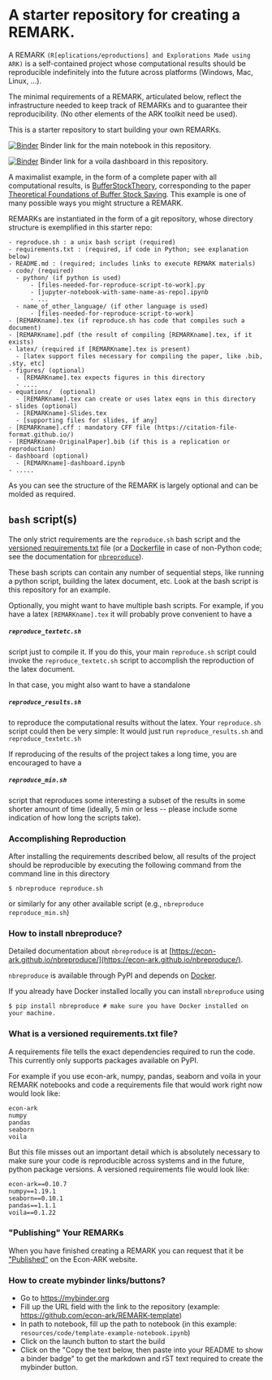 # A starter repository for creating a REMARK.

A REMARK `(R[eplications/eproductions] and Explorations Made using ARK)` is a self-contained project whose computational results should be reproducible indefinitely into the future across platforms (Windows, Mac, Linux, ...).

The minimal requirements of a REMARK, articulated below, reflect the infrastructure needed to keep track of REMARKs and to guarantee their reproducibility.  (No other elements of the ARK toolkit need be used).

This is a starter repository to start building your own REMARKs.  

[![Binder](https://mybinder.org/badge_logo.svg)](https://mybinder.org/v2/gh/econ-ark/REMARK-template/master?filepath=resources%2Fcode%2Ftemplate-example-notebook.ipynb) Binder link for the main notebook in this repository.

[![Binder](https://mybinder.org/badge_logo.svg)](https://mybinder.org/v2/gh/econ-ark/REMARK-template/master?urlpath=voila%2Frender%2Fresources%2Fdashboard%2Fdashboard.ipynb) Binder link for a voila dashboard in this repository.

A maximalist example, in the form of a complete paper with all computational results, is [BufferStockTheory](https://github.com/econ-ark/BufferStockTheory), corresponding to the paper [Theoretical Foundations of Buffer Stock Saving](https://econ-ark.github.io/BufferStockTheory). This example is one of many possible ways you might structure a REMARK.

REMARKs are instantiated in the form of a git repository, whose directory structure is exemplified in this starter repo:
```
- reproduce.sh : a unix bash script (required)
- requirements.txt : (required, if code in Python; see explanation below)
- README.md : (required; includes links to execute REMARK materials)
- code/ (required)
  - python/ (if python is used)
	  - [files-needed-for-reproduce-script-to-work].py
	  - [jupyter-notebook-with-same-name-as-repo].ipynb
	  - ...
  - name_of_other_language/ (if other language is used)
	  - [files-needed-for-reproduce-script-to-work]
- [REMARKname].tex (if reproduce.sh has code that compiles such a document)
- [REMARKname].pdf (the result of compiling [REMARKname].tex, if it exists)
- latex/ (required if [REMARKname].tex is present)
  - [latex support files necessary for compiling the paper, like .bib, .sty, etc]
- figures/ (optional)
  - [REMARKname].tex expects figures in this directory
  - ....
- equations/  (optional)
  - [REMARKname].tex can create or uses latex eqns in this directory
- slides (optional)
  - [REMARKname]-Slides.tex
  - [supporting files for slides, if any]
- [REMARKname].cff : mandatory CFF file (https://citation-file-format.github.io/)
- [REMARKname-OriginalPaper].bib (if this is a replication or reproduction)
- dashboard (optional)
  - [REMARKname]-dashboard.ipynb
- .....
```
As you can see the structure of the REMARK is largely optional and can be molded as required.

## `bash` script(s)

The only strict requirements are the `reproduce.sh` bash script and the [versioned requirements.txt](https://www.idkrtm.com/what-is-the-python-requirements-txt/) file (or a [Dockerfile](https://docs.docker.com/engine/reference/builder/) in case of non-Python code; see the documentation for [`nbreproduce`](https://github.com/econ-ark/nbreproduce#readme)).

These bash scripts can contain any number of sequential steps, like running a python script, building the latex document, etc. Look at the bash script is this repository for an example.

Optionally, you might want to have multiple bash scripts.  For example, if you have a latex `[REMARKname].tex` it will probably prove convenient to have a
##### `reproduce_textetc.sh`
script just to compile it.  If you do this, your main `reproduce.sh` script could invoke the `reproduce_textetc.sh` script to accomplish the reproduction of the latex document.

In that case, you might also want to have a standalone
##### `reproduce_results.sh`
to reproduce the computational results without the latex.  Your `reproduce.sh` script could then be very simple: It would just run `reproduce_results.sh` and `reproduce_textetc.sh`

If reproducing of the results of the project takes a long time, you are encouraged to have a
##### `reproduce_min.sh`
script that reproduces some interesting a subset of the results in some shorter amount of time (ideally, 5 min or less -- please include some indication of how long the scripts take).

### Accomplishing Reproduction

After installing the requirements described below, all results of the project should be reproducible by executing the following command from the command line in this directory
```
$ nbreproduce reproduce.sh
```
or similarly for any other available script (e.g., `nbreproduce reproduce_min.sh`)

### How to install nbreproduce?

Detailed documentation about `nbreproduce` is at [https://econ-ark.github.io/nbreproduce/](https://econ-ark.github.io/nbreproduce/).

`nbreproduce` is available through PyPI and depends on [Docker](https://www.docker.com/products/docker-desktop).

If you already have Docker installed locally you can install `nbreproduce` using
```
$ pip install nbreproduce # make sure you have Docker installed on your machine.
```

### What is a versioned requirements.txt file?

A requirements file tells the exact dependencies required to run the code. This currently only supports packages available on PyPI.

For example if you use econ-ark, numpy, pandas, seaborn and voila in your REMARK notebooks and code a requirements file that would work right now would look like:
```
econ-ark
numpy
pandas
seaborn
voila
```
But this file misses out an important detail which is absolutely necessary to make sure your code is reproducible across systems and in the future, python package versions. A versioned requirements file would look like:
```
econ-ark==0.10.7
numpy==1.19.1
seaborn==0.10.1
pandas==1.1.1
voila==0.1.22
```

### "Publishing" Your REMARKs

When you have finished creating a REMARK you can request that it be ["Published"](https://github.com/econ-ARK/REMARK/master/REMARK-Submission/README.md) on the Econ-ARK website.

### How to create mybinder links/buttons?

- Go to https://mybinder.org
- Fill up the URL field with the link to the repository (example: https://github.com/econ-ark/REMARK-template)
- In path to notebook, fill up the path to notebook (in this example: `resources/code/template-example-notebook.ipynb`)
- Click on the launch button to start the build
- Click on the "Copy the text below, then paste into your README to show a binder badge" to get the markdown and rST text required to create the mybinder button.
